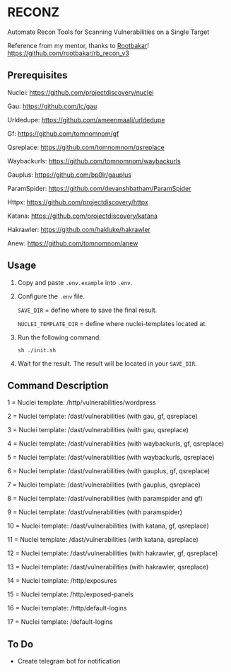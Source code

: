 # RECONZ

Automate Recon Tools for Scanning Vulnerabilities on a Single Target

Reference from my mentor, thanks to [Rootbakar](https://github.com/rootbakar)!
https://github.com/rootbakar/rb_recon_v3

## Prerequisites

Nuclei: https://github.com/projectdiscovery/nuclei

Gau: https://github.com/lc/gau

Urldedupe: https://github.com/ameenmaali/urldedupe

Gf: https://github.com/tomnomnom/gf

Qsreplace: https://github.com/tomnomnom/qsreplace

Waybackurls: https://github.com/tomnomnom/waybackurls

Gauplus: https://github.com/bp0lr/gauplus

ParamSpider: https://github.com/devanshbatham/ParamSpider

Httpx: https://github.com/projectdiscovery/httpx

Katana: https://github.com/projectdiscovery/katana

Hakrawler: https://github.com/hakluke/hakrawler

Anew: https://github.com/tomnomnom/anew

## Usage

1. Copy and paste `.env.example` into `.env`.
2. Configure the `.env` file.

   `SAVE_DIR` = define where to save the final result.

   `NUCLEI_TEMPLATE_DIR` = define where nuclei-templates located at.

3. Run the following command:

   ```
   sh ./init.sh
   ```

4. Wait for the result. The result will be located in your `SAVE_DIR`.

## Command Description

1 = Nuclei template: /http/vulnerabilities/wordpress

2 = Nuclei template: /dast/vulnerabilities (with gau, gf, qsreplace)

3 = Nuclei template: /dast/vulnerabilities (with gau, qsreplace)

4 = Nuclei template: /dast/vulnerabilities (with waybackurls, gf, qsreplace)

5 = Nuclei template: /dast/vulnerabilities (with waybackurls, qsreplace)

6 = Nuclei template: /dast/vulnerabilities (with gauplus, gf, qsreplace)

7 = Nuclei template: /dast/vulnerabilities (with gauplus, qsreplace)

8 = Nuclei template: /dast/vulnerabilities (with paramspider and gf)

9 = Nuclei template: /dast/vulnerabilities (with paramspider)

10 = Nuclei template: /dast/vulnerabilities (with katana, gf, qsreplace)

11 = Nuclei template: /dast/vulnerabilities (with katana, qsreplace)

12 = Nuclei template: /dast/vulnerabilities (with hakrawler, gf, qsreplace)

13 = Nuclei template: /dast/vulnerabilities (with hakrawler, qsreplace)

14 = Nuclei template: /http/exposures

15 = Nuclei template: /http/exposed-panels

16 = Nuclei template: /http/default-logins

17 = Nuclei template: /default-logins

## To Do

- Create telegram bot for notification

